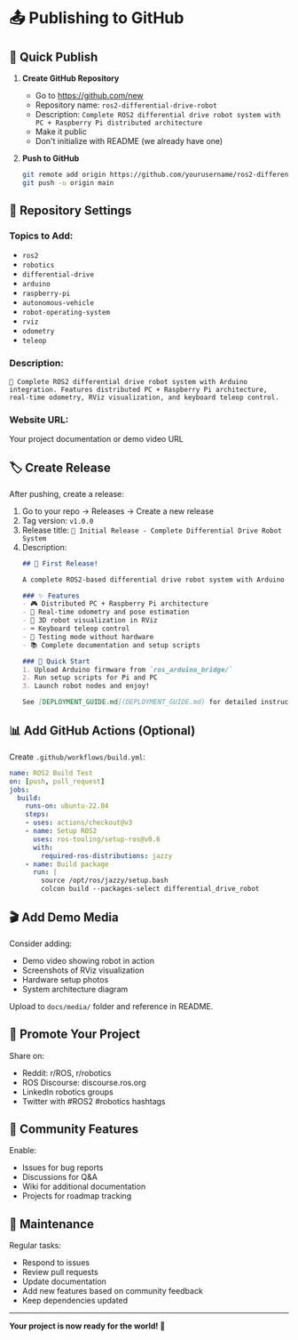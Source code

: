 # 📤 Publishing to GitHub

## 🚀 **Quick Publish**

1. **Create GitHub Repository**
   - Go to https://github.com/new
   - Repository name: `ros2-differential-drive-robot`
   - Description: `Complete ROS2 differential drive robot system with PC + Raspberry Pi distributed architecture`
   - Make it public
   - Don't initialize with README (we already have one)

2. **Push to GitHub**
   ```bash
   git remote add origin https://github.com/yourusername/ros2-differential-drive-robot.git
   git push -u origin main
   ```

## 📝 **Repository Settings**

### **Topics to Add:**
- `ros2`
- `robotics`
- `differential-drive`
- `arduino`
- `raspberry-pi`
- `autonomous-vehicle`
- `robot-operating-system`
- `rviz`
- `odometry`
- `teleop`

### **Description:**
```
🤖 Complete ROS2 differential drive robot system with Arduino integration. Features distributed PC + Raspberry Pi architecture, real-time odometry, RViz visualization, and keyboard teleop control.
```

### **Website URL:**
Your project documentation or demo video URL

## 🏷️ **Create Release**

After pushing, create a release:

1. Go to your repo → Releases → Create a new release
2. Tag version: `v1.0.0`
3. Release title: `🤖 Initial Release - Complete Differential Drive Robot System`
4. Description:
   ```markdown
   ## 🎉 First Release!
   
   A complete ROS2-based differential drive robot system with Arduino integration.
   
   ### ✨ Features
   - 🎮 Distributed PC + Raspberry Pi architecture
   - 🔄 Real-time odometry and pose estimation
   - 🎯 3D robot visualization in RViz
   - ⌨️ Keyboard teleop control
   - 🧪 Testing mode without hardware
   - 📚 Complete documentation and setup scripts
   
   ### 🚀 Quick Start
   1. Upload Arduino firmware from `ros_arduino_bridge/`
   2. Run setup scripts for Pi and PC
   3. Launch robot nodes and enjoy!
   
   See [DEPLOYMENT_GUIDE.md](DEPLOYMENT_GUIDE.md) for detailed instructions.
   ```

## 📊 **Add GitHub Actions (Optional)**

Create `.github/workflows/build.yml`:
```yaml
name: ROS2 Build Test
on: [push, pull_request]
jobs:
  build:
    runs-on: ubuntu-22.04
    steps:
    - uses: actions/checkout@v3
    - name: Setup ROS2
      uses: ros-tooling/setup-ros@v0.6
      with:
        required-ros-distributions: jazzy
    - name: Build package
      run: |
        source /opt/ros/jazzy/setup.bash
        colcon build --packages-select differential_drive_robot
```

## 🎬 **Add Demo Media**

Consider adding:
- Demo video showing robot in action
- Screenshots of RViz visualization
- Hardware setup photos
- System architecture diagram

Upload to `docs/media/` folder and reference in README.

## 📢 **Promote Your Project**

Share on:
- Reddit: r/ROS, r/robotics
- ROS Discourse: discourse.ros.org
- LinkedIn robotics groups
- Twitter with #ROS2 #robotics hashtags

## 🤝 **Community Features**

Enable:
- Issues for bug reports
- Discussions for Q&A
- Wiki for additional documentation
- Projects for roadmap tracking

## 🔄 **Maintenance**

Regular tasks:
- Respond to issues
- Review pull requests
- Update documentation
- Add new features based on community feedback
- Keep dependencies updated

---

**Your project is now ready for the world! 🌟**
